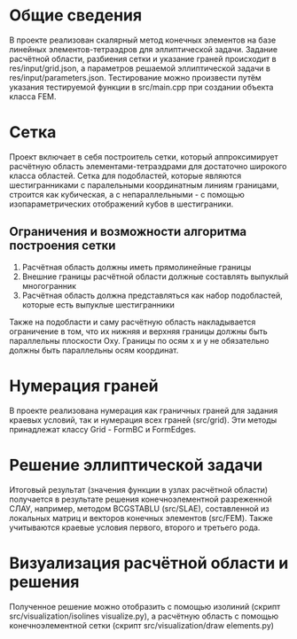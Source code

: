 # Общие сведения
В проекте реализован скалярный метод конечных элементов на базе линейных элементов-тетраэдров для эллиптической задачи. 
Задание расчётной области, разбиения сетки и указание граней происходит в res/input/grid.json, а параметров решаемой эллиптической задачи в res/input/parameters.json. Тестирование можно произвести путём указания тестируемой функции в src/main.cpp при создании объекта класса FEM. 


# Сетка
Проект включает в себя построитель сетки, который аппроксимирует расчётную область элементами-тетраэдрами для достаточно широкого класса областей. Сетка для подобластей, которые являются шестигранниками с паралельными координатным линиям границами, строится как кубическая, а с непараллельными - с помощью изопараметрических отображений кубов в шестиграники. 

## Ограничения и возможности алгоритма построения сетки
1) Расчётная область должны иметь прямолинейные границы
2) Внешние границы расчётной области должные составлять выпуклый многогранник
3) Расчётная область должна представляться как набор подобластей, которые есть выпуклые шестигранники 

Также на подобласти и саму расчётную область накладывается ограничение в том, что их нижняя и верхняя границы должны быть параллельны плоскости Oxy.
Границы по осям x и y не обязательно должны быть параллельны осям координат. 


# Нумерация граней
В проекте реализована нумерация как граничных граней для задания краевых условий, так и нумерация всех граней (src/grid). Эти методы принадлежат классу Grid - FormBC и FormEdges.

# Решение эллиптической задачи
Итоговый результат (значения функции в узлах расчётной области) получается в результате решения конечноэлементной разреженной СЛАУ, например, методом BCGSTABLU (src/SLAE), составленной из локальных матриц и векторов конечных элементов (src/FEM). Также учитываются краевые условия первого, второго и третьего рода. 

# Визуализация расчётной области и решения 

Полученное решение можно отобразить с помощью изолиний (скрипт src/visualization/isolines visualize.py), а расчётную область с помощью конечноэлементной сетки (скрипт src/visualization/draw elements.py)
